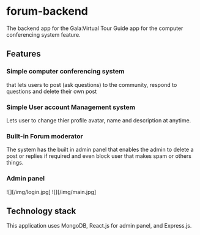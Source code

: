 # forum-backend
The backend app for the Gala:Virtual Tour Guide app for the computer conferencing system feature.

## Features
### Simple computer conferencing system
that lets users to post (ask questions) to the community, respond to questions and delete their own post

### Simple User account Management system
Lets user to change thier profile avatar, name and description at anytime.

### Built-in Forum moderator
The system has the built in admin panel that enables the admin to delete a post or replies if required and even block user that makes spam or others things.

### Admin panel
![][/img/login.jpg]
![][/img/main.jpg]

## Technology stack
This application uses MongoDB, React.js for admin panel, and Express.js.